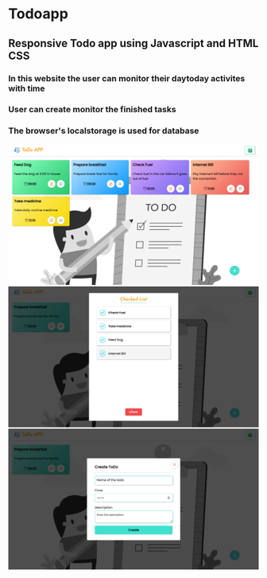 # Todoapp
## Responsive Todo app using Javascript and HTML CSS

### In this website the user can monitor their daytoday activites with time

### User can create monitor the finished tasks

### The browser's localstorage is used for database

<div>
<img src='assets/screenshot1.png'>
<img src='assets/screenshot2.png'>
<img src='assets/screenshot3.png'>
</div>
